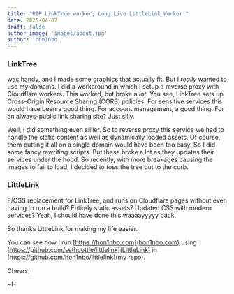```yaml
---
title: "RIP LinkTree worker; Long Live LittleLink Worker!"
date: 2025-04-07
draft: false
author_image: 'images/about.jpg'
author: 'hon1nbo'
---
```


### LinkTree
was handy, and I made some graphics that actually fit. But I *really* wanted to use my domains. I did a workaround in which I setup a reverse proxy with Cloudflare workers. This worked, but broke a *lot.* You see, LinkTree sets up Cross-Origin Resource Sharing (CORS) policies. For sensitive services this would have been a good thing. For account management, a good thing. For an always-public link sharing site? Just silly.

Well, I did something even sillier. So to reverse proxy this service we had to handle the static content as well as dynamically loaded assets. Of course, them putting it all on a single domain would have been too easy. So I did some fancy rewriting scripts. But these broke a lot as they updates their services under the hood. So recently, with more breakages causing the images to fail to load, I decided to toss the tree out to the curb.

### LittleLink
F/OSS replacement for LinkTree, and runs on Cloudflare pages without even having to run a build? Entirely static assets? Updated CSS with modern services? Yeah, I should have done this waaaayyyyy back.

So thanks LittleLink for making my life easier.

You can see how I run [https://hon1nbo.com](hon1nbo.com) using [https://github.com/sethcottle/littlelink](LittleLink) in [https://github.com/hon1nbo/littlelink](my repo).

Cheers,

~H
